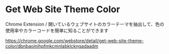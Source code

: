 # Get Web Site Theme Color
Chrome Extension / 開いているウェブサイトのカラーテーマを抽出して、色の使用率やカラーコードを簡単に知ることができます

https://chrome.google.com/webstore/detail/get-web-site-theme-color/dbnbaoinihpfmkcmnlabklckngadaadm
